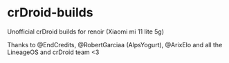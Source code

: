 # crDroid-builds
Unofficial crDroid builds for renoir (Xiaomi mi 11 lite 5g)

Thanks to @EndCredits, @RobertGarciaa (AlpsYogurt), @ArixElo and all the LineageOS and crDroid team <3
